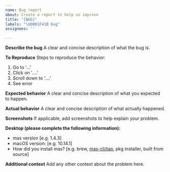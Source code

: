 ```yaml
---
name: Bug report
about: Create a report to help us improve
title: "[BUG]"
labels: "\U0001F41B bug"
assignees: ''

---
```


**Describe the bug**
A clear and concise description of what the bug is.

**To Reproduce**
Steps to reproduce the behavior:
1. Go to '...'
2. Click on '....'
3. Scroll down to '....'
4. See error

**Expected behavior**
A clear and concise description of what you expected to happen.

**Actual behavior**
A clear and concise description of what actually happened.

**Screenshots**
If applicable, add screenshots to help explain your problem.

**Desktop (please complete the following information):**
 - mas version [e.g. 1.4.3]
 - macOS version: [e.g. 10.14.1]
 - How did you install mas? [e.g. brew, [mas-cli/tap](https://github.com/mas-cli/homebrew-tap), pkg installer, built from source]

**Additional context**
Add any other context about the problem here.
